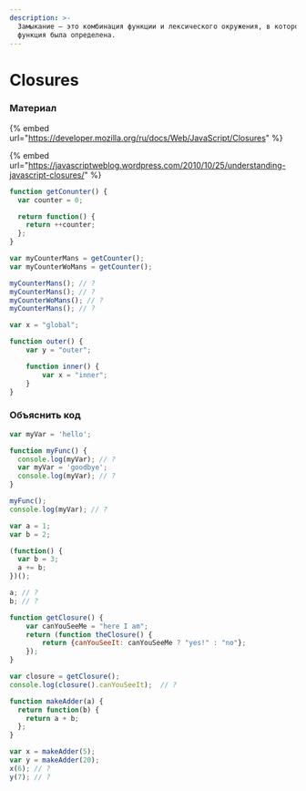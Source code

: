 ```yaml
---
description: >-
  Замыкание — это комбинация функции и лексического окружения, в котором эта
  функция была определена.
---
```


# Closures

### Материал

{% embed url="https://developer.mozilla.org/ru/docs/Web/JavaScript/Closures" %}

{% embed url="https://javascriptweblog.wordpress.com/2010/10/25/understanding-javascript-closures/" %}

```javascript
function getConunter() {
  var counter = 0;

  return function() {
    return ++counter;
  };
}

var myCounterMans = getCounter();
var myCounterWoMans = getCounter();

myCounterMans(); // ?
myCounterMans(); // ?
myCounterWoMans(); // ?
myCounterMans(); // ?
```

```javascript
var x = "global";

function outer() {
    var y = "outer";

    function inner() {
        var x = "inner";
    }
}
```

### Объяснить код

```javascript
var myVar = 'hello';

function myFunc() {
  console.log(myVar); // ?
  var myVar = 'goodbye';
  console.log(myVar); // ?
}

myFunc();
console.log(myVar); // ?
```

```javascript
var a = 1;
var b = 2;

(function() {
  var b = 3;
  a += b;
})();

a; // ?
b; // ?
```

```javascript
function getClosure() {
    var canYouSeeMe = "here I am";
    return (function theClosure() {
        return {canYouSeeIt: canYouSeeMe ? "yes!" : "no"};
    });
}

var closure = getClosure();
console.log(closure().canYouSeeIt);  // ?
```

```javascript
function makeAdder(a) {
  return function(b) {
    return a + b;
  };
}

var x = makeAdder(5);
var y = makeAdder(20);
x(6); // ?
y(7); // ?
```

